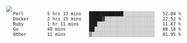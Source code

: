 

<a href="https://github.com/anuraghazra/github-readme-stats">
  <img align="left" src="https://github-readme-stats.vercel.app/api?username=kfly8&count_private=true&show_icons=true&theme=calm" />
</a>


<!--START_SECTION:waka-->

```text
Perl         5 hrs 13 mins   █████████████░░░░░░░░░░░░   52.04 %
Docker       2 hrs 15 mins   █████▓░░░░░░░░░░░░░░░░░░░   22.52 %
Ruby         1 hr 11 mins    ███░░░░░░░░░░░░░░░░░░░░░░   11.87 %
Go           49 mins         ██░░░░░░░░░░░░░░░░░░░░░░░   08.18 %
Other        11 mins         ▒░░░░░░░░░░░░░░░░░░░░░░░░   01.95 %
```

<!--END_SECTION:waka-->
